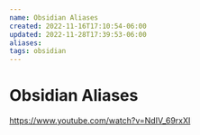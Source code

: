 ```yaml
---
name: Obsidian Aliases
created: 2022-11-16T17:10:54-06:00
updated: 2022-11-28T17:39:53-06:00
aliases: 
tags: obsidian 
---
```

# Obsidian Aliases

https://www.youtube.com/watch?v=NdIV_69rxXI